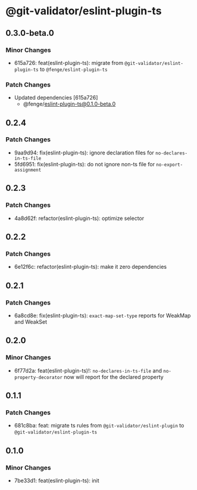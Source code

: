 # @git-validator/eslint-plugin-ts

## 0.3.0-beta.0

### Minor Changes

- 615a726: feat(eslint-plugin-ts): migrate from `@git-validator/eslint-plugin-ts` to `@fenge/eslint-plugin-ts`

### Patch Changes

- Updated dependencies [615a726]
  - @fenge/eslint-plugin-ts@0.1.0-beta.0

## 0.2.4

### Patch Changes

- 9aa9d94: fix(eslint-plugin-ts): ignore declaration files for `no-declares-in-ts-file`
- 5fd6951: fix(eslint-plugin-ts): do not ignore non-ts file for `no-export-assignment`

## 0.2.3

### Patch Changes

- 4a8d62f: refactor(eslint-plugin-ts): optimize selector

## 0.2.2

### Patch Changes

- 6e12f6c: refactor(eslint-plugin-ts): make it zero dependencies

## 0.2.1

### Patch Changes

- 6a8cd8e: fix(eslint-plugin-ts): `exact-map-set-type` reports for WeakMap and WeakSet

## 0.2.0

### Minor Changes

- 6f77d2a: feat(eslint-plugin-ts)!: `no-declares-in-ts-file` and `no-property-decorator` now will report for the declared property

## 0.1.1

### Patch Changes

- 681c8ba: feat: migrate ts rules from `@git-validator/eslint-plugin` to `@git-validator/eslint-plugin-ts`

## 0.1.0

### Minor Changes

- 7be33d1: feat(eslint-plugin-ts): init
